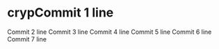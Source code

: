 # crypCommit 1 line
Commit 2 line
Commit 3 line
Commit 4 line
Commit 5 line
Commit 6 line
Commit 7 line
